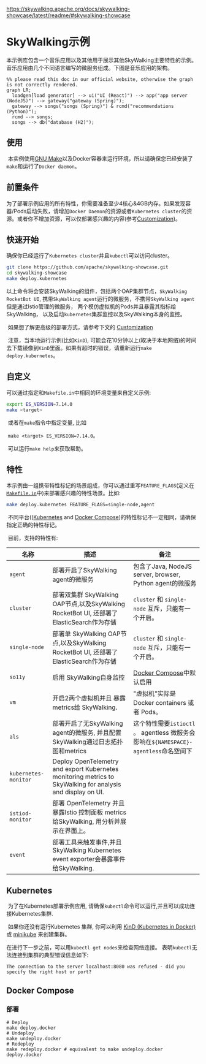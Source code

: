 https://skywalking.apache.org/docs/skywalking-showcase/latest/readme/#skywalking-showcase

# SkyWalking示例

​	本示例库包含一个音乐应用以及其他用于展示其他SkyWalking主要特性的示例。音乐应用由几个不同语言编写的微服务组成。下图是音乐应用的架构。

```mermaid
%% please read this doc in our official website, otherwise the graph is not correctly rendered. 
graph LR;
  loadgen[load generator] --> ui("UI (React)") --> app("app server (NodeJS)") --> gateway("gateway (Spring)");
  gateway --> songs("songs (Spring)") & rcmd("recommendations (Python)");
  rcmd --> songs;
  songs --> db("database (H2)");
```

## 使用

​	本实例使用[GNU Make](https://www.gnu.org/software/make/)以及Docker容器来运行环境，所以请确保您已经安装了`make`和运行了`Docker daemon`。

## 前置条件

​	为了部署示例应用的所有特性，你需要准备至少4核心&4GB内存。如果发现容器/Pods启动失败，请增加`Docker Daemon`的资源或者`Kubernetes cluster`的资源。或者你不增加资源，可以仅部署感兴趣的内容(参考[Customization](https://skywalking.apache.org/docs/skywalking-showcase/latest/readme/#customization))。

## 快速开始

​	确保你已经运行了`Kubernetes cluster`并且`kubectl`可以访问cluster。

```sh
git clone https://github.com/apache/skywalking-showcase.git
cd skywalking-showcase
make deploy.kubernetes
```

​	以上命令将会安装SkyWalking的组件，包括两个OAP集群节点，`SkyWalking RocketBot UI`, 携带`SkyWalking agent`运行的微服务，不携带`SkyWalking agent`但是通过Istio管理的微服务， 两个模仿虚拟机的Pods并且暴露其指标给SkyWalking， 以及启动`kubernetes`集群监控以及SkyWalking本身的监控。

​	如果想了解更高级的部署方式，请参考下文的 [Customization](https://skywalking.apache.org/docs/skywalking-showcase/latest/readme/#customization)

​	注意，当本地运行示例(比如`KinD`), 可能会花10分钟以上(取决于本地网络)的时间去下载镜像到`KinD`里面。如果有超时的错误，请重新运行`make deploy.kubernetes`。

## 自定义

​	可以通过指定和`Makefile.in`中相同的环境变量来自定义示例:

```sh
export ES_VERSION=7.14.0
make <target>
```

​	或者在`make`指令中指定变量, 比如

​	`make <target> ES_VERSION=7.14.0`。

​	可以运行`make help`来获取帮助。

## 特性

​	本示例由一组携带特性标记的场景组成，你可以通过重写`FEATURE_FLAGS`(定义在[`Makefile.in`](https://github.com/apache/skywalking-showcase/tree/3ee8f9923e29c542996735464949fd002a31fa70/Makefile.in)中)来部署感兴趣的特性场景。比如:

```sh
make deploy.kubernetes FEATURE_FLAGS=single-node,agent
```

​	不同平台(([Kubernetes](https://skywalking.apache.org/docs/skywalking-showcase/latest/readme/#kubernetes) and [Docker Compose](https://skywalking.apache.org/docs/skywalking-showcase/latest/readme/#docker-compose))的特性标记不一定相同，请确保指定正确的特性标记。

​	目前，支持的特性有:

| 名称                 | 描述                                                         | 备注                                                         |
| -------------------- | ------------------------------------------------------------ | ------------------------------------------------------------ |
| `agent`              | 部署开启了SkyWalking agent的微服务                           | 包含了Java, NodeJS server, browser, Python agent的微服务     |
| `cluster`            | 部署双集群 SkyWalking OAP节点,以及SkyWalking RocketBot UI, 还部署了ElasticSearch作为存储 | `cluster` 和 `single-node` 互斥，只能有一个开启。            |
| `single-node`        | 部署单 SkyWalking OAP节点,以及SkyWalking RocketBot UI, 还部署了ElasticSearch作为存储 | `cluster` 和 `single-node` 互斥，只能有一个开启。            |
| `so11y`              | 启用 SkyWalking自身监控                                      | [Docker Compose](https://skywalking.apache.org/docs/skywalking-showcase/latest/readme/#docker-compose)中默认启用 |
| `vm`                 | 开启2两个虚拟机并且 暴露metrics给 SkyWalking.                | "虚拟机"实际是Docker containers 或者 Pods。                  |
| `als`                | 部署开启了无SkyWalking agent的微服务, 并且配置 SkyWalking通过日志拓扑图和metrics | 这个特性需要`istioctl` 。 agentless 微服务会影响在`${NAMESPACE}-agentless`命名空间下 |
| `kubernetes-monitor` | Deploy OpenTelemetry and export Kubernetes monitoring metrics to SkyWalking for analysis and display on UI. |                                                              |
| `istiod-monitor`     | 部署 OpenTelemetry 并且暴露Istio 控制面板 metrics给SkyWalking, 用分析并展示在界面上。 |                                                              |
| `event`              | 部署工具来触发事件,并且SkyWalking Kubernetes event exporter会暴露事件给SkyWalking. |                                                              |

## Kubernetes

​	为了在Kubernetes部署示例应用, 请确保`kubectl`命令可以运行,并且可以成功连接Kubernetes集群.

​	如果你还没有运行Kubernetes 集群, 你可以利用 [KinD (Kubernetes in Docker)](https://kind.sigs.k8s.io/) 或 [minikube](https://minikube.sigs.k8s.io/) 来创建集群。

​	 在进行下一步之前，可以用`kubectl get nodes`来检查网络连接。 表明`kubectl`无法连接到集群的典型错误信息如下:

```text
The connection to the server localhost:8080 was refused - did you specify the right host or port?
```

## Docker Compose

### 部署

```shell
# Deploy
make deploy.docker
# Undeploy
make undeploy.docker
# Redeploy
make redeploy.docker # equivalent to make undeploy.docker deploy.docker
```

